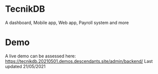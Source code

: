 # TecnikDB
A dashboard, Mobile app, Web app, Payroll system and more

# Demo
A live demo can be assessed here: https://tecnikdb.20210501.demos.descendants.site/admin/backend/
Last updated 21/05/2021
